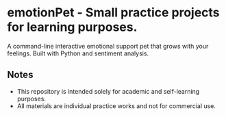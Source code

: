 # emotionPet - Small practice projects for learning purposes.
A command-line interactive emotional support pet that grows with your feelings. Built with Python and sentiment analysis.

## Notes
- This repository is intended solely for academic and self-learning purposes.  
- All materials are individual practice works and not for commercial use.

